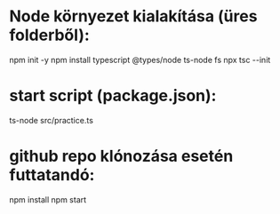 # Node környezet kialakítása (üres folderből): 
npm init -y
npm install typescript @types/node ts-node fs
npx tsc --init

# start script (package.json):
ts-node src/practice.ts

# github repo klónozása esetén futtatandó:
npm install
npm start

